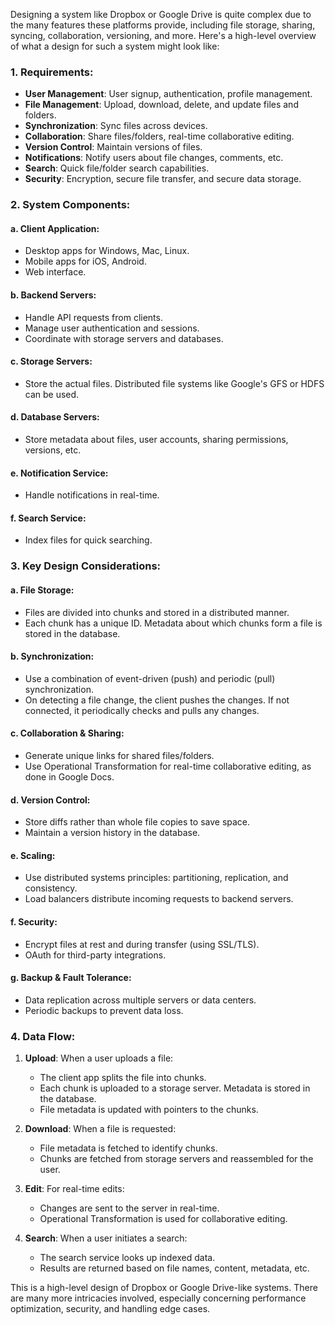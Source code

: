 Designing a system like Dropbox or Google Drive is quite complex due to the many features these platforms provide, including file storage, sharing, syncing, collaboration, versioning, and more. Here's a high-level overview of what a design for such a system might look like:

### **1. Requirements**:

- **User Management**: User signup, authentication, profile management.
- **File Management**: Upload, download, delete, and update files and folders.
- **Synchronization**: Sync files across devices.
- **Collaboration**: Share files/folders, real-time collaborative editing.
- **Version Control**: Maintain versions of files.
- **Notifications**: Notify users about file changes, comments, etc.
- **Search**: Quick file/folder search capabilities.
- **Security**: Encryption, secure file transfer, and secure data storage.

### **2. System Components**:

#### a. **Client Application**:
- Desktop apps for Windows, Mac, Linux.
- Mobile apps for iOS, Android.
- Web interface.

#### b. **Backend Servers**:
- Handle API requests from clients.
- Manage user authentication and sessions.
- Coordinate with storage servers and databases.

#### c. **Storage Servers**:
- Store the actual files. Distributed file systems like Google's GFS or HDFS can be used.

#### d. **Database Servers**:
- Store metadata about files, user accounts, sharing permissions, versions, etc.

#### e. **Notification Service**:
- Handle notifications in real-time.

#### f. **Search Service**:
- Index files for quick searching.

### **3. Key Design Considerations**:

#### a. **File Storage**:
- Files are divided into chunks and stored in a distributed manner.
- Each chunk has a unique ID. Metadata about which chunks form a file is stored in the database.

#### b. **Synchronization**:
- Use a combination of event-driven (push) and periodic (pull) synchronization.
- On detecting a file change, the client pushes the changes. If not connected, it periodically checks and pulls any changes.

#### c. **Collaboration & Sharing**:
- Generate unique links for shared files/folders.
- Use Operational Transformation for real-time collaborative editing, as done in Google Docs.

#### d. **Version Control**:
- Store diffs rather than whole file copies to save space.
- Maintain a version history in the database.

#### e. **Scaling**:
- Use distributed systems principles: partitioning, replication, and consistency.
- Load balancers distribute incoming requests to backend servers.

#### f. **Security**:
- Encrypt files at rest and during transfer (using SSL/TLS).
- OAuth for third-party integrations.

#### g. **Backup & Fault Tolerance**:
- Data replication across multiple servers or data centers.
- Periodic backups to prevent data loss.

### **4. Data Flow**:

1. **Upload**: When a user uploads a file:
   - The client app splits the file into chunks.
   - Each chunk is uploaded to a storage server. Metadata is stored in the database.
   - File metadata is updated with pointers to the chunks.

2. **Download**: When a file is requested:
   - File metadata is fetched to identify chunks.
   - Chunks are fetched from storage servers and reassembled for the user.

3. **Edit**: For real-time edits:
   - Changes are sent to the server in real-time.
   - Operational Transformation is used for collaborative editing.

4. **Search**: When a user initiates a search:
   - The search service looks up indexed data.
   - Results are returned based on file names, content, metadata, etc.

This is a high-level design of Dropbox or Google Drive-like systems. There are many more intricacies involved, especially concerning performance optimization, security, and handling edge cases.

